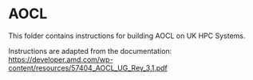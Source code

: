 AOCL
======

This folder contains instructions for building AOCL on UK HPC Systems.

Instructions are adapted from the documentation: https://developer.amd.com/wp-content/resources/57404_AOCL_UG_Rev_3.1.pdf
